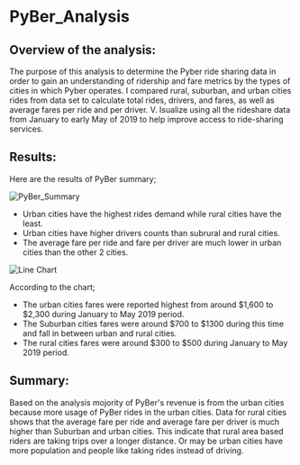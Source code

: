 # PyBer_Analysis
## Overview of the analysis:
The purpose of this analysis to determine the Pyber ride sharing data in order to gain an understanding of ridership and fare metrics by the types of cities in which Pyber operates. I compared rural, suburban, and urban cities rides from data set to calculate total rides, drivers, and fares, as well as average fares per ride and per driver. V. Isualize using all the rideshare data from January to early May of 2019 to help improve access to ride-sharing services. 
## Results: 
Here are the results of PyBer summary;

![PyBer_Summary](https://user-images.githubusercontent.com/96403349/152629087-e95c81f5-5a38-4050-8273-7e88d00238b1.png)

- Urban cities have the highest rides demand while rural cities have the least.
- Urban cities have higher drivers counts than subrural and rural cities.
- The average fare per ride and fare per driver are much lower in urban cities than the other 2 cities.

![Line Chart](https://user-images.githubusercontent.com/96403349/152629271-017eee74-35e2-4859-a110-71f6e38bbd5a.png)

According to the chart;
-  The urban cities fares were reported highest from around $1,600 to $2,300 during January to May 2019 period. 
-  The Suburban cities fares were around $700 to $1300 during this time and fall in between urban and rural cities. 
-  The rural cities fares were around $300 to $500 during January to May 2019 period.

## Summary:
Based on the analysis mojority of PyBer's revenue is from the urban cities because more usage of PyBer rides in the urban cities. Data for rural cities shows that the average fare per ride and average fare per driver is much higher than Suburban and urban cities. This indicate that rural area based riders are taking trips over a longer distance. Or may be urban cities have more population and people like taking rides instead of driving.


